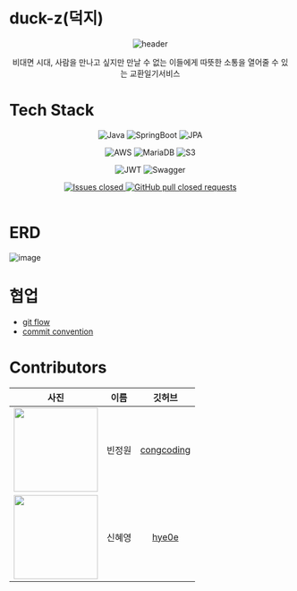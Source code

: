 # duck-z(덕지)
<div align="center">

![header](https://capsule-render.vercel.app/api?type=Soft&color=gradient&hexcode&height=200&section=header&text=duck-z&fontSize=90&animation=fadeIn)
</div>

<p align="center">
 <p align="center">비대면 시대, 사람을 만나고 싶지만 만날 수 없는 이들에게 따뜻한 소통을 열어줄 수 있는 교환일기서비스</p>
</p>

# Tech Stack
<div align="center">
  
  ![Java](https://img.shields.io/badge/Java-1.8.0-007396?logo=Java&style=flat)
  ![SpringBoot](https://img.shields.io/badge/SpringBoot-2.1.7-6db33f?logo=Spring-Boot&style=flat)
  ![JPA](https://img.shields.io/badge/JPA--59666c?logo=Hibernate&style=flat)
  
  ![AWS](https://img.shields.io/badge/AWS-EC2%20t2.micro-003545?logo=Amazon-AWS&style=flat)
  ![MariaDB](https://img.shields.io/badge/RDS-MariaDB%2010.4.13-003545?logo=mariadb&style=flat)
  ![S3](https://img.shields.io/badge/S3--569A31?logo=Amazon-S3&style=flat)
  
  ![JWT](https://img.shields.io/badge/JWT--000000?logo=JSON-Web-Tokens&style=flat)
  ![Swagger](https://img.shields.io/badge/Swagger--85ea2d?logo=Swagger&style=flat)


  <a href="https://github.com/TikitakaDiary/MemoryTrace-Server/issues">
    <img alt="Issues closed" src="https://img.shields.io/github/issues-closed/TikitakaDiary/MemoryTrace-Server?color=0088ff" />
  </a>
  <a href="https://github.com/TikitakaDiary/MemoryTrace-Server/pulls">
    <img alt="GitHub pull closed requests" src="https://img.shields.io/github/issues-pr-closed/TikitakaDiary/MemoryTrace-Server?color=0088ff" />
  </a>
  <br />
  <br />
</div>

# ERD

![image](https://user-images.githubusercontent.com/46776761/120105490-1c5b5400-c194-11eb-9b1b-4f4d9d6e93ca.png)


# 협업
- [git flow](https://woowabros.github.io/experience/2017/10/30/baemin-mobile-git-branch-strategy.html)
- [commit convention](https://doublesprogramming.tistory.com/256)

# Contributors
<div align="center">
  
| 사진 | 이름 | 깃허브 |
| :-: | :-: | :-: |
| <img src="https://user-images.githubusercontent.com/46226445/120104119-eb782080-c18d-11eb-9190-33cb4c5ce423.png" width="150px"> | 빈정원 | [congcoding](https://github.com/congcoding) |
| <img src="https://user-images.githubusercontent.com/46226445/120104131-f632b580-c18d-11eb-8858-2cd6e9e777a7.png" width="150px"> | 신혜영 | [hye0e](https://github.com/hye0e) |
</div>




